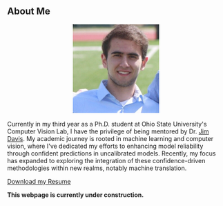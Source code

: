 ## About Me
<div style="text-align:center;">
  <img src="/assets/images/headshot.jpg" alt="A picture of me." width="200"/>
</div>

Currently in my third year as a Ph.D. student at Ohio State University's Computer Vision Lab, I have the privilege of being mentored by Dr. [Jim Davis](http://web.cse.ohio-state.edu/~davis.1719/jwdavis.html). My academic journey is rooted in machine learning and computer vision, where I've dedicated my efforts to enhancing model reliability through confident predictions in uncalibrated models. Recently, my focus has expanded to exploring the integration of these confidence-driven methodologies within new realms, notably machine translation.

[Download my Resume](assets/resume.pdf)

**This webpage is currently under construction.**
